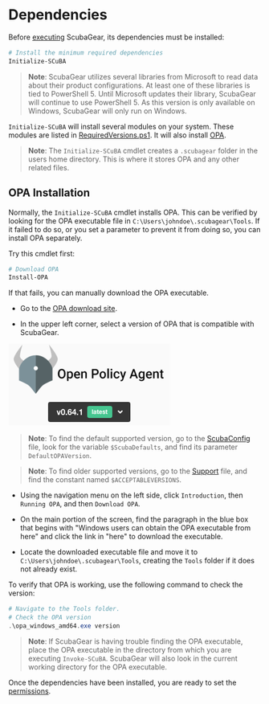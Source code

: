 # Dependencies

Before [executing](../execution/execution.md) ScubaGear, its dependencies must be installed:

```powershell
# Install the minimum required dependencies
Initialize-SCuBA
```

> **Note**: ScubaGear utilizes several libraries from Microsoft to read data about their product configurations.  At least one of these libraries is tied to PowerShell 5.  Until Microsoft updates their library, ScubaGear will continue to use PowerShell 5.  As this version is only available on Windows, ScubaGear will only run on Windows.

`Initialize-SCuBA` will install several modules on your system. These modules are listed in [RequiredVersions.ps1](https://github.com/cisagov/ScubaGear/blob/main/PowerShell/ScubaGear/RequiredVersions.ps1).  It will also install [OPA](https://www.openpolicyagent.org).

> **Note**: The `Initialize-SCuBA` cmdlet creates a `.scubagear` folder in the users home directory.  This is where it stores OPA and any other related files.

## OPA Installation

Normally, the `Initialize-SCuBA` cmdlet installs OPA.  This can be verified by looking for the OPA executable file in `C:\Users\johndoe\.scubagear\Tools`.  If it failed to do so, or you set a parameter to prevent it from doing so, you can install OPA separately.

Try this cmdlet first:

```powershell
# Download OPA
Install-OPA
```

If that fails, you can manually download the OPA executable.

* Go to the [OPA download site](https://www.openpolicyagent.org/docs/latest/#running-opa).

* In the upper left corner, select a version of OPA that is compatible with ScubaGear.

![version](../images/opa_version.png)

> **Note**: To find the default supported version, go to the [ScubaConfig](https://github.com/cisagov/ScubaGear/blob/main/PowerShell/ScubaGear/Modules/ScubaConfig/ScubaConfig.psm1) file, look for the variable `$ScubaDefaults`, and find its parameter `DefaultOPAVersion`.

> **Note**: To find older supported versions, go to the [Support](https://github.com/cisagov/ScubaGear/blob/main/PowerShell/ScubaGear/Modules/Support/Support.psm1) file, and find the constant named `$ACCEPTABLEVERSIONS`.

* Using the navigation menu on the left side, click `Introduction`, then `Running OPA`, and then `Download OPA`.

* On the main portion of the screen, find the paragraph in the blue box that begins with "Windows users can obtain the OPA executable from here" and click the link in "here" to download the executable.

* Locate the downloaded executable file and move it to `C:\Users\johndoe\.scubagear\Tools`, creating the `Tools` folder if it does not already exist.

To verify that OPA is working, use the following command to check the version:

```powershell
# Navigate to the Tools folder.
# Check the OPA version
.\opa_windows_amd64.exe version
```

> **Note**: If ScubaGear is having trouble finding the OPA executable, place the OPA executable in the directory from which you are executing `Invoke-SCuBA`. ScubaGear will also look in the current working directory for the OPA executable.

Once the dependencies have been installed, you are ready to set the [permissions](permissions.md).